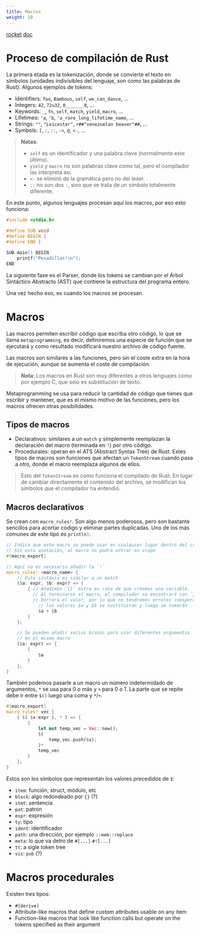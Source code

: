 ```yaml
---
title: Macros
weight: 10
---
```


[rocket](https://blog.logrocket.com/macros-in-rust-a-tutorial-with-examples/)
[doc](https://doc.rust-lang.org/book/ch19-06-macros.html)

# Proceso de compilación de Rust
La primera etada es la tokenización, donde se convierte el texto en símbolos
(unidades indivisibles del lenguaje, son como las palabras de Rust). Algunos
ejemplos de tokens:

+ Identifiers: `foo`, `Bambous`, `self`, `we_can_dance`, ...
+ Integers: `42`, `72u32`, `0_______0`, ...
+ Keywords: `_`, `fn`, `self`, `match`, `yield`, `macro`, ...
+ Lifetimes: `'a`, `'b`, `'a_rare_long_lifetime_name`, ...
+ Strings: `""`, `"Leicester"`, `r##"venezuelan beaver"##`, ...
+ Symbols: `[`, `:`, `::`, `->`, `@`, `<-`, ...

> **Notas**:
> + `self` es un identificador y una palabra clave (normalmente este último).
> + `yield` y `macro` no son palabras clave como tal, pero el compilador las
>   interpreta así.
> + `<-` se eliminó de la gramática pero no del lexer.
> + `::` no son dos `:`, sino que se trata de un símbolo totalmente diferente.

En este punto, algunos lenguajes procesan aquí los macros, por eso esto
funciona:

```c
#include <stdio.h>

#define SUB void
#define BEGIN {
#define END }

SUB main() BEGIN
    printf("Pesadillas!\n");
END
```

La siguiente fase es el Parser, donde los tokens se cambian por el Árbol
Sintáctico Abstracto (AST) que contiene la estructura del programa entero.

Una vez hecho eso, es cuando los macros se procesan.

# Macros
Las macros permiten escribir código que escriba otro código, lo que se llama
`metaprogramming`, es decir, definiremos una especie de función que se ejecutará
y como resultado modificará nuestro archivo de código fuente.

Las macros son similares a las funciones, pero sin el coste extra en la hora de
ejecución, aunque se aumenta el coste de compilación.

> **Nota**: Los macros en Rust son muy diferentes a otros lenguajes como por
> ejemplo C, que solo es substitución de texto.

Metaprogramming se usa para reducir la cantidad de código que tienes que
escribir y mantener, que es el mismo motivo de las funciones, pero los macros
ofrecen otras posibilidades.

## Tipos de macros
+ Declarativos: similares a un `match` y simplemente reemplazan la declaración
  del macro (terminada en `!`) por otro código.
+ Procedurales: operan en el ATS (Abstract Syntax Tree) de Rust. Estes tipos de
  macros son funciones que afectan un `TokenStream` cuando pasa a otro, donde el
  macro reemplaza algunos de ellos.

> Esto del `TokenStream` es como funciona el compilado de Rust. En lugar de
> cambiar directamente el contenido del archivo, se modifican los símbolos que
> el compilador ha entendió.

## Macros declarativos
Se crean con `macro_rules!`. Son algo menos poderosos, pero son bastante
sencillos para acortar código y eliminar partes duplicadas. Uno de los más
comunes de este tipo es `println!`.

```rs
// Indica que este macro se puede usar en cualquier lugar dentro del crate.
// Sin esta anotación, al macro no podrá entrar en scope
#[macro_export]

// Aquí no es necesario añadir la `!`
macro_rules! <macro_name> {
    // Esta sintáxis es similar a un match
    ($a: expr, $b: expr) => {
        { // Añadimos ´{}´ extra en caso de que creemos una variable.
          // Al terminarse el macro, el compilador se encontrará con `}` y
          // borrará el valor, por lo que no tendremos errores inesperados
            // los valores $a y $b se sustituiran y luego se sumarán
            $a + $b
        }
    };

    // Se pueden añadir varios brazos para usar diferentes argumentos
    // en el mismo macro
    ($a: expr) => {
        {
            $a
        }
    };
}
```

También podemos pasarle a un macro un número indetermidado de argumentos, `*` se
usa para 0 o más y `+` para 0 o 1. La parte que se repite debe ir entre `$()`
luego una coma y `*`/`+`.

```rs
#[macro_export]
macro_rules! vec {
    ( $( $x:expr ), * ) => {
        {
            let mut temp_vec = Vec::new();
            $(
                temp_vec.push($x);
            )*
            temp_vec
        }
    };
}
```

Estos son los símbolos que representan los valores precedidos de `$`:

+ `item`: función, struct, módulo, etc
+ `block`: algo redondeado por `{}` (?)
+ `stmt`: sentencia
+ `pat`: patrón
+ `expr`: expresión
+ `ty`: tipo
+ `ident`: identificador
+ `path`: una dirección, por ejemplo `::mem::replace`
+ `meta`: lo que va detro de `#[...]` `#![...]`
+ `tt`: a sigle token tree
+ `vis`: `pub` (?)

# Macros procedurales
Existen tres tipos:

+ `#[derive]`
+ Attribute-like macros that define custom attributes usable on any item
+ Function-like macros that look like function calls but operate on the tokens
  specified as their argument
